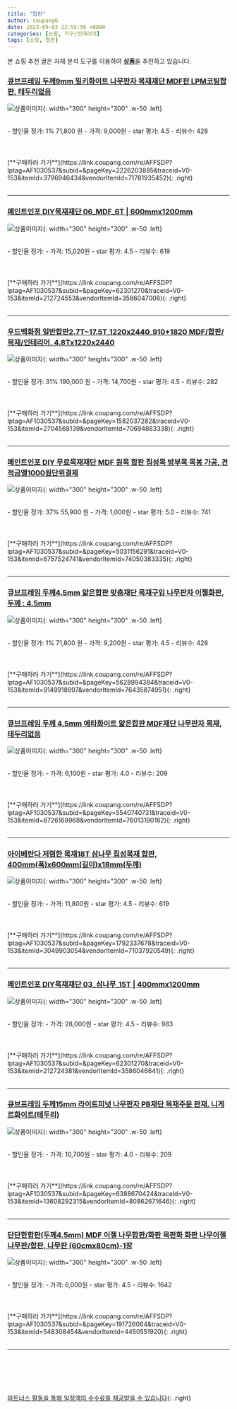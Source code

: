 ```yaml
---
title: "합판"
author: coupang6
date: 2023-09-03 22:55:56 +0800
categories: [쇼핑, 가구/인테리어]
tags: [쇼핑, 합판]
---
```


본 쇼핑 추천 글은 자체 분석 도구를 이용하여 [**상품**](https://link.coupang.com/a/bao1ui)을 추천하고 있습니다.

### [큐브프레임 두께9mm 밀키화이트 나무판자 목재재단 MDF판 LPM코팅합판, 테두리없음](https://link.coupang.com/re/AFFSDP?lptag=AF1030537&subid=&pageKey=2226203885&traceid=V0-153&itemId=3796946434&vendorItemId=71781935452)

![상품이미지](https://thumbnail6.coupangcdn.com/thumbnails/remote/230x230ex/image/vendor_inventory/ff3a/81aad9f9f8d7917e64df5b4a52849938f14731ae89b1e97008a1919ee9a1.jpg){: width="300" height="300" .w-50 .left}


<br>
- 할인율 정가: 1%  71,800   원
- 가격: 9,000원
- star 평가: 4.5
- 리뷰수: 428
<br>
<br>
<br>
<br>
[**구매하러 가기**](https://link.coupang.com/re/AFFSDP?lptag=AF1030537&subid=&pageKey=2226203885&traceid=V0-153&itemId=3796946434&vendorItemId=71781935452){: .right}
<br>
<br>

---

### [페인트인포 DIY목재재단 06_MDF_6T | 600mmx1200mm](https://link.coupang.com/re/AFFSDP?lptag=AF1030537&subid=&pageKey=62301270&traceid=V0-153&itemId=212724553&vendorItemId=3586047008)

![상품이미지](https://thumbnail9.coupangcdn.com/thumbnails/remote/230x230ex/image/retail/images/2018/03/21/17/2/aa830eec-112e-4b62-a2fd-6614d05c3ba5.jpg){: width="300" height="300" .w-50 .left}


<br>
- 할인율 정가: 
- 가격: 15,020원
- star 평가: 4.5
- 리뷰수: 619
<br>
<br>
<br>
<br>
[**구매하러 가기**](https://link.coupang.com/re/AFFSDP?lptag=AF1030537&subid=&pageKey=62301270&traceid=V0-153&itemId=212724553&vendorItemId=3586047008){: .right}
<br>
<br>

---

### [우드백화점 일반합판2.7T~17.5T_1220x2440_910*1820 MDF/합판/목재/인테리어, 4.8Tx1220x2440](https://link.coupang.com/re/AFFSDP?lptag=AF1030537&subid=&pageKey=1582037282&traceid=V0-153&itemId=2704568139&vendorItemId=70694883338)

![상품이미지](https://thumbnail8.coupangcdn.com/thumbnails/remote/230x230ex/image/vendor_inventory/a9be/ecab81e55c207bdfc758a0022b424708504760888934b8df674d8fa487f3.jpg){: width="300" height="300" .w-50 .left}


<br>
- 할인율 정가: 31%  190,000   원
- 가격: 14,700원
- star 평가: 4.5
- 리뷰수: 282
<br>
<br>
<br>
<br>
[**구매하러 가기**](https://link.coupang.com/re/AFFSDP?lptag=AF1030537&subid=&pageKey=1582037282&traceid=V0-153&itemId=2704568139&vendorItemId=70694883338){: .right}
<br>
<br>

---

### [페인트인포 DIY 무료목재재단 MDF 원목 합판 집성목 방부목 목봉 가공, 견적금앨1000원단위결제](https://link.coupang.com/re/AFFSDP?lptag=AF1030537&subid=&pageKey=5031156291&traceid=V0-153&itemId=6757524741&vendorItemId=74050383335)

![상품이미지](https://thumbnail7.coupangcdn.com/thumbnails/remote/230x230ex/image/vendor_inventory/9183/a9b2f7c7aa2486e8018059af462789524b39822522e1652cf6c49b56a431.jpg){: width="300" height="300" .w-50 .left}


<br>
- 할인율 정가: 37%  55,900   원
- 가격: 1,000원
- star 평가: 5.0
- 리뷰수: 741
<br>
<br>
<br>
<br>
[**구매하러 가기**](https://link.coupang.com/re/AFFSDP?lptag=AF1030537&subid=&pageKey=5031156291&traceid=V0-153&itemId=6757524741&vendorItemId=74050383335){: .right}
<br>
<br>

---

### [큐브프레임 두께4.5mm 얇은합판 맞춤재단 목재구입 나무판자 이젤화판, 두께 : 4.5mm](https://link.coupang.com/re/AFFSDP?lptag=AF1030537&subid=&pageKey=5628994384&traceid=V0-153&itemId=9149918997&vendorItemId=76435874951)

![상품이미지](https://thumbnail10.coupangcdn.com/thumbnails/remote/230x230ex/image/vendor_inventory/7bb3/066e47f41c1c2ff3e66b577e529ae58dfcae1c6999d4ce0b695a2c1e4573.jpg){: width="300" height="300" .w-50 .left}


<br>
- 할인율 정가: 1%  71,800   원
- 가격: 9,200원
- star 평가: 4.5
- 리뷰수: 428
<br>
<br>
<br>
<br>
[**구매하러 가기**](https://link.coupang.com/re/AFFSDP?lptag=AF1030537&subid=&pageKey=5628994384&traceid=V0-153&itemId=9149918997&vendorItemId=76435874951){: .right}
<br>
<br>

---

### [큐브프레임 두께 4.5mm 에타화이트 얇은합판 MDF재단 나무판자 목재, 테두리없음](https://link.coupang.com/re/AFFSDP?lptag=AF1030537&subid=&pageKey=5540740731&traceid=V0-153&itemId=8726169968&vendorItemId=76013190182)

![상품이미지](https://thumbnail10.coupangcdn.com/thumbnails/remote/230x230ex/image/vendor_inventory/4539/390c7aa288f7c6392b2debf86126d2ff72f3c2dd87b600e62f33b61ff1bf.jpg){: width="300" height="300" .w-50 .left}


<br>
- 할인율 정가: 
- 가격: 6,100원
- star 평가: 4.0
- 리뷰수: 209
<br>
<br>
<br>
<br>
[**구매하러 가기**](https://link.coupang.com/re/AFFSDP?lptag=AF1030537&subid=&pageKey=5540740731&traceid=V0-153&itemId=8726169968&vendorItemId=76013190182){: .right}
<br>
<br>

---

### [아이베란다 저렴한 목재18T 삼나무 집성목재 합판, 400mm(폭)x600mm(길이)x18mm(두께)](https://link.coupang.com/re/AFFSDP?lptag=AF1030537&subid=&pageKey=1792337678&traceid=V0-153&itemId=3049903054&vendorItemId=71037920549)

![상품이미지](https://thumbnail8.coupangcdn.com/thumbnails/remote/230x230ex/image/vendor_inventory/797e/b9a52b4a44121e3d8d87537559420ef717a9a5bda75a35e9dc5565039747.jpg){: width="300" height="300" .w-50 .left}


<br>
- 할인율 정가: 
- 가격: 11,800원
- star 평가: 4.5
- 리뷰수: 619
<br>
<br>
<br>
<br>
[**구매하러 가기**](https://link.coupang.com/re/AFFSDP?lptag=AF1030537&subid=&pageKey=1792337678&traceid=V0-153&itemId=3049903054&vendorItemId=71037920549){: .right}
<br>
<br>

---

### [페인트인포 DIY목재재단 03_삼나무_15T | 400mmx1200mm](https://link.coupang.com/re/AFFSDP?lptag=AF1030537&subid=&pageKey=62301270&traceid=V0-153&itemId=212724381&vendorItemId=3586046641)

![상품이미지](https://thumbnail8.coupangcdn.com/thumbnails/remote/230x230ex/image/retail/images/2018/03/21/17/4/b7b8b1d4-5a56-42bf-85ab-9a8a85b3e5b9.jpg){: width="300" height="300" .w-50 .left}


<br>
- 할인율 정가: 
- 가격: 28,000원
- star 평가: 4.5
- 리뷰수: 983
<br>
<br>
<br>
<br>
[**구매하러 가기**](https://link.coupang.com/re/AFFSDP?lptag=AF1030537&subid=&pageKey=62301270&traceid=V0-153&itemId=212724381&vendorItemId=3586046641){: .right}
<br>
<br>

---

### [큐브프레임 두께15mm 라이트피넛 나무판자 PB재단 목재주문 판재, 니게르화이트(테두리)](https://link.coupang.com/re/AFFSDP?lptag=AF1030537&subid=&pageKey=6388670424&traceid=V0-153&itemId=13608292315&vendorItemId=80862671646)

![상품이미지](https://thumbnail6.coupangcdn.com/thumbnails/remote/230x230ex/image/vendor_inventory/4a74/b2c8e93eefe018d2b0c5072a3b5d45b0fe9bd3ed8704bd7601bfc6d6c43b.jpg){: width="300" height="300" .w-50 .left}


<br>
- 할인율 정가: 
- 가격: 10,700원
- star 평가: 4.0
- 리뷰수: 209
<br>
<br>
<br>
<br>
[**구매하러 가기**](https://link.coupang.com/re/AFFSDP?lptag=AF1030537&subid=&pageKey=6388670424&traceid=V0-153&itemId=13608292315&vendorItemId=80862671646){: .right}
<br>
<br>

---

### [단단한합판(두께4.5mm) MDF 이젤 나무합판/화판 목판화 화판 나무이젤 나무판/합판, 나무판 (60cmx80cm)-1장](https://link.coupang.com/re/AFFSDP?lptag=AF1030537&subid=&pageKey=191726064&traceid=V0-153&itemId=548308454&vendorItemId=4450551920)

![상품이미지](https://thumbnail7.coupangcdn.com/thumbnails/remote/230x230ex/image/vendor_inventory/6263/a21b86209b840b82049e56453c4383b1bd17e496fa0d6a956e7abaadd4e8.jpg){: width="300" height="300" .w-50 .left}


<br>
- 할인율 정가: 
- 가격: 6,000원
- star 평가: 4.5
- 리뷰수: 1642
<br>
<br>
<br>
<br>
[**구매하러 가기**](https://link.coupang.com/re/AFFSDP?lptag=AF1030537&subid=&pageKey=191726064&traceid=V0-153&itemId=548308454&vendorItemId=4450551920){: .right}
<br>
<br>

---
<br><br><br><br><br> [파트너스 활동을 통해 일정액의 수수료를 제공받을 수 있습니다](https://link.coupang.com/a/bao1ui){: .right}